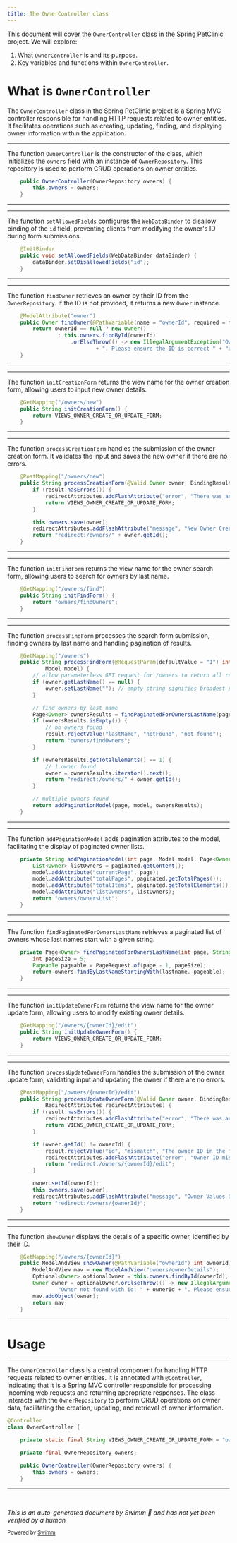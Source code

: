 ```yaml
---
title: The OwnerController class
---
```

This document will cover the <SwmToken path="src/main/java/org/springframework/samples/petclinic/owner/OwnerController.java" pos="53:3:3" line-data="	public OwnerController(OwnerRepository owners) {">`OwnerController`</SwmToken> class in the Spring PetClinic project. We will explore:

1. What <SwmToken path="src/main/java/org/springframework/samples/petclinic/owner/OwnerController.java" pos="53:3:3" line-data="	public OwnerController(OwnerRepository owners) {">`OwnerController`</SwmToken> is and its purpose.
2. Key variables and functions within <SwmToken path="src/main/java/org/springframework/samples/petclinic/owner/OwnerController.java" pos="53:3:3" line-data="	public OwnerController(OwnerRepository owners) {">`OwnerController`</SwmToken>.

# What is <SwmToken path="src/main/java/org/springframework/samples/petclinic/owner/OwnerController.java" pos="53:3:3" line-data="	public OwnerController(OwnerRepository owners) {">`OwnerController`</SwmToken>

The <SwmToken path="src/main/java/org/springframework/samples/petclinic/owner/OwnerController.java" pos="53:3:3" line-data="	public OwnerController(OwnerRepository owners) {">`OwnerController`</SwmToken> class in the Spring PetClinic project is a Spring MVC controller responsible for handling HTTP requests related to owner entities. It facilitates operations such as creating, updating, finding, and displaying owner information within the application.

<SwmSnippet path="/src/main/java/org/springframework/samples/petclinic/owner/OwnerController.java" line="53">

---

The function <SwmToken path="src/main/java/org/springframework/samples/petclinic/owner/OwnerController.java" pos="53:3:3" line-data="	public OwnerController(OwnerRepository owners) {">`OwnerController`</SwmToken> is the constructor of the class, which initializes the <SwmToken path="src/main/java/org/springframework/samples/petclinic/owner/OwnerController.java" pos="53:7:7" line-data="	public OwnerController(OwnerRepository owners) {">`owners`</SwmToken> field with an instance of <SwmToken path="src/main/java/org/springframework/samples/petclinic/owner/OwnerController.java" pos="53:5:5" line-data="	public OwnerController(OwnerRepository owners) {">`OwnerRepository`</SwmToken>. This repository is used to perform CRUD operations on owner entities.

```java
	public OwnerController(OwnerRepository owners) {
		this.owners = owners;
	}
```

---

</SwmSnippet>

<SwmSnippet path="/src/main/java/org/springframework/samples/petclinic/owner/OwnerController.java" line="57">

---

The function <SwmToken path="src/main/java/org/springframework/samples/petclinic/owner/OwnerController.java" pos="58:5:5" line-data="	public void setAllowedFields(WebDataBinder dataBinder) {">`setAllowedFields`</SwmToken> configures the <SwmToken path="src/main/java/org/springframework/samples/petclinic/owner/OwnerController.java" pos="58:7:7" line-data="	public void setAllowedFields(WebDataBinder dataBinder) {">`WebDataBinder`</SwmToken> to disallow binding of the <SwmToken path="src/main/java/org/springframework/samples/petclinic/owner/OwnerController.java" pos="59:6:6" line-data="		dataBinder.setDisallowedFields(&quot;id&quot;);">`id`</SwmToken> field, preventing clients from modifying the owner's ID during form submissions.

```java
	@InitBinder
	public void setAllowedFields(WebDataBinder dataBinder) {
		dataBinder.setDisallowedFields("id");
	}
```

---

</SwmSnippet>

<SwmSnippet path="/src/main/java/org/springframework/samples/petclinic/owner/OwnerController.java" line="62">

---

The function <SwmToken path="src/main/java/org/springframework/samples/petclinic/owner/OwnerController.java" pos="63:5:5" line-data="	public Owner findOwner(@PathVariable(name = &quot;ownerId&quot;, required = false) Integer ownerId) {">`findOwner`</SwmToken> retrieves an owner by their ID from the <SwmToken path="src/main/java/org/springframework/samples/petclinic/owner/OwnerController.java" pos="53:5:5" line-data="	public OwnerController(OwnerRepository owners) {">`OwnerRepository`</SwmToken>. If the ID is not provided, it returns a new <SwmToken path="src/main/java/org/springframework/samples/petclinic/owner/OwnerController.java" pos="63:3:3" line-data="	public Owner findOwner(@PathVariable(name = &quot;ownerId&quot;, required = false) Integer ownerId) {">`Owner`</SwmToken> instance.

```java
	@ModelAttribute("owner")
	public Owner findOwner(@PathVariable(name = "ownerId", required = false) Integer ownerId) {
		return ownerId == null ? new Owner()
				: this.owners.findById(ownerId)
					.orElseThrow(() -> new IllegalArgumentException("Owner not found with id: " + ownerId
							+ ". Please ensure the ID is correct " + "and the owner exists in the database."));
	}
```

---

</SwmSnippet>

<SwmSnippet path="/src/main/java/org/springframework/samples/petclinic/owner/OwnerController.java" line="70">

---

The function <SwmToken path="src/main/java/org/springframework/samples/petclinic/owner/OwnerController.java" pos="71:5:5" line-data="	public String initCreationForm() {">`initCreationForm`</SwmToken> returns the view name for the owner creation form, allowing users to input new owner details.

```java
	@GetMapping("/owners/new")
	public String initCreationForm() {
		return VIEWS_OWNER_CREATE_OR_UPDATE_FORM;
	}
```

---

</SwmSnippet>

<SwmSnippet path="/src/main/java/org/springframework/samples/petclinic/owner/OwnerController.java" line="75">

---

The function <SwmToken path="src/main/java/org/springframework/samples/petclinic/owner/OwnerController.java" pos="76:5:5" line-data="	public String processCreationForm(@Valid Owner owner, BindingResult result, RedirectAttributes redirectAttributes) {">`processCreationForm`</SwmToken> handles the submission of the owner creation form. It validates the input and saves the new owner if there are no errors.

```java
	@PostMapping("/owners/new")
	public String processCreationForm(@Valid Owner owner, BindingResult result, RedirectAttributes redirectAttributes) {
		if (result.hasErrors()) {
			redirectAttributes.addFlashAttribute("error", "There was an error in creating the owner.");
			return VIEWS_OWNER_CREATE_OR_UPDATE_FORM;
		}

		this.owners.save(owner);
		redirectAttributes.addFlashAttribute("message", "New Owner Created");
		return "redirect:/owners/" + owner.getId();
	}
```

---

</SwmSnippet>

<SwmSnippet path="/src/main/java/org/springframework/samples/petclinic/owner/OwnerController.java" line="87">

---

The function <SwmToken path="src/main/java/org/springframework/samples/petclinic/owner/OwnerController.java" pos="88:5:5" line-data="	public String initFindForm() {">`initFindForm`</SwmToken> returns the view name for the owner search form, allowing users to search for owners by last name.

```java
	@GetMapping("/owners/find")
	public String initFindForm() {
		return "owners/findOwners";
	}
```

---

</SwmSnippet>

<SwmSnippet path="/src/main/java/org/springframework/samples/petclinic/owner/OwnerController.java" line="92">

---

The function <SwmToken path="src/main/java/org/springframework/samples/petclinic/owner/OwnerController.java" pos="93:5:5" line-data="	public String processFindForm(@RequestParam(defaultValue = &quot;1&quot;) int page, Owner owner, BindingResult result,">`processFindForm`</SwmToken> processes the search form submission, finding owners by last name and handling pagination of results.

```java
	@GetMapping("/owners")
	public String processFindForm(@RequestParam(defaultValue = "1") int page, Owner owner, BindingResult result,
			Model model) {
		// allow parameterless GET request for /owners to return all records
		if (owner.getLastName() == null) {
			owner.setLastName(""); // empty string signifies broadest possible search
		}

		// find owners by last name
		Page<Owner> ownersResults = findPaginatedForOwnersLastName(page, owner.getLastName());
		if (ownersResults.isEmpty()) {
			// no owners found
			result.rejectValue("lastName", "notFound", "not found");
			return "owners/findOwners";
		}

		if (ownersResults.getTotalElements() == 1) {
			// 1 owner found
			owner = ownersResults.iterator().next();
			return "redirect:/owners/" + owner.getId();
		}

		// multiple owners found
		return addPaginationModel(page, model, ownersResults);
	}
```

---

</SwmSnippet>

<SwmSnippet path="/src/main/java/org/springframework/samples/petclinic/owner/OwnerController.java" line="118">

---

The function <SwmToken path="src/main/java/org/springframework/samples/petclinic/owner/OwnerController.java" pos="118:5:5" line-data="	private String addPaginationModel(int page, Model model, Page&lt;Owner&gt; paginated) {">`addPaginationModel`</SwmToken> adds pagination attributes to the model, facilitating the display of paginated owner lists.

```java
	private String addPaginationModel(int page, Model model, Page<Owner> paginated) {
		List<Owner> listOwners = paginated.getContent();
		model.addAttribute("currentPage", page);
		model.addAttribute("totalPages", paginated.getTotalPages());
		model.addAttribute("totalItems", paginated.getTotalElements());
		model.addAttribute("listOwners", listOwners);
		return "owners/ownersList";
	}
```

---

</SwmSnippet>

<SwmSnippet path="/src/main/java/org/springframework/samples/petclinic/owner/OwnerController.java" line="127">

---

The function <SwmToken path="src/main/java/org/springframework/samples/petclinic/owner/OwnerController.java" pos="127:8:8" line-data="	private Page&lt;Owner&gt; findPaginatedForOwnersLastName(int page, String lastname) {">`findPaginatedForOwnersLastName`</SwmToken> retrieves a paginated list of owners whose last names start with a given string.

```java
	private Page<Owner> findPaginatedForOwnersLastName(int page, String lastname) {
		int pageSize = 5;
		Pageable pageable = PageRequest.of(page - 1, pageSize);
		return owners.findByLastNameStartingWith(lastname, pageable);
	}
```

---

</SwmSnippet>

<SwmSnippet path="/src/main/java/org/springframework/samples/petclinic/owner/OwnerController.java" line="133">

---

The function <SwmToken path="src/main/java/org/springframework/samples/petclinic/owner/OwnerController.java" pos="134:5:5" line-data="	public String initUpdateOwnerForm() {">`initUpdateOwnerForm`</SwmToken> returns the view name for the owner update form, allowing users to modify existing owner details.

```java
	@GetMapping("/owners/{ownerId}/edit")
	public String initUpdateOwnerForm() {
		return VIEWS_OWNER_CREATE_OR_UPDATE_FORM;
	}
```

---

</SwmSnippet>

<SwmSnippet path="/src/main/java/org/springframework/samples/petclinic/owner/OwnerController.java" line="138">

---

The function <SwmToken path="src/main/java/org/springframework/samples/petclinic/owner/OwnerController.java" pos="139:5:5" line-data="	public String processUpdateOwnerForm(@Valid Owner owner, BindingResult result, @PathVariable(&quot;ownerId&quot;) int ownerId,">`processUpdateOwnerForm`</SwmToken> handles the submission of the owner update form, validating input and updating the owner if there are no errors.

```java
	@PostMapping("/owners/{ownerId}/edit")
	public String processUpdateOwnerForm(@Valid Owner owner, BindingResult result, @PathVariable("ownerId") int ownerId,
			RedirectAttributes redirectAttributes) {
		if (result.hasErrors()) {
			redirectAttributes.addFlashAttribute("error", "There was an error in updating the owner.");
			return VIEWS_OWNER_CREATE_OR_UPDATE_FORM;
		}

		if (owner.getId() != ownerId) {
			result.rejectValue("id", "mismatch", "The owner ID in the form does not match the URL.");
			redirectAttributes.addFlashAttribute("error", "Owner ID mismatch. Please try again.");
			return "redirect:/owners/{ownerId}/edit";
		}

		owner.setId(ownerId);
		this.owners.save(owner);
		redirectAttributes.addFlashAttribute("message", "Owner Values Updated");
		return "redirect:/owners/{ownerId}";
	}
```

---

</SwmSnippet>

<SwmSnippet path="/src/main/java/org/springframework/samples/petclinic/owner/OwnerController.java" line="163">

---

The function <SwmToken path="src/main/java/org/springframework/samples/petclinic/owner/OwnerController.java" pos="164:5:5" line-data="	public ModelAndView showOwner(@PathVariable(&quot;ownerId&quot;) int ownerId) {">`showOwner`</SwmToken> displays the details of a specific owner, identified by their ID.

```java
	@GetMapping("/owners/{ownerId}")
	public ModelAndView showOwner(@PathVariable("ownerId") int ownerId) {
		ModelAndView mav = new ModelAndView("owners/ownerDetails");
		Optional<Owner> optionalOwner = this.owners.findById(ownerId);
		Owner owner = optionalOwner.orElseThrow(() -> new IllegalArgumentException(
				"Owner not found with id: " + ownerId + ". Please ensure the ID is correct "));
		mav.addObject(owner);
		return mav;
	}
```

---

</SwmSnippet>

# Usage

<SwmSnippet path="/src\main\java\org\springframework\samples\petclinic\owner\OwnerController.java" line="46">

---

The <SwmToken path="src\main\java\org\springframework\samples\petclinic\owner\OwnerController.java" pos="47:2:2" line-data="class OwnerController {">`OwnerController`</SwmToken> class is a central component for handling HTTP requests related to owner entities. It is annotated with <SwmToken path="src\main\java\org\springframework\samples\petclinic\owner\OwnerController.java" pos="46:0:1" line-data="@Controller">`@Controller`</SwmToken>, indicating that it is a Spring MVC controller responsible for processing incoming web requests and returning appropriate responses. The class interacts with the <SwmToken path="src\main\java\org\springframework\samples\petclinic\owner\OwnerController.java" pos="51:5:5" line-data="	private final OwnerRepository owners;">`OwnerRepository`</SwmToken> to perform CRUD operations on owner data, facilitating the creation, updating, and retrieval of owner information.

```java
@Controller
class OwnerController {

	private static final String VIEWS_OWNER_CREATE_OR_UPDATE_FORM = "owners/createOrUpdateOwnerForm";

	private final OwnerRepository owners;

	public OwnerController(OwnerRepository owners) {
		this.owners = owners;
	}
```

---

</SwmSnippet>

&nbsp;

*This is an auto-generated document by Swimm 🌊 and has not yet been verified by a human*

<SwmMeta version="3.0.0" repo-id="Z2l0aHViJTNBJTNBc3ByaW5nLXBldGNsaW5pYyUzQSUzQXVtYWxpbmdhc3dhbWk=" repo-name="spring-petclinic"><sup>Powered by [Swimm](/)</sup></SwmMeta>
